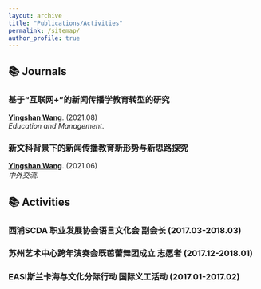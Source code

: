```yaml
---
layout: archive
title: "Publications/Activities"
permalink: /sitemap/
author_profile: true
---
```



## 📚 Journals  
### 基于“互联网+”的新闻传播学教育转型的研究
<ins>**Yingshan Wang**</ins>. (2021.08)  
*Education and Management*.  

### 新文科背景下的新闻传播教育新形势与新思路探究 
<ins>**Yingshan Wang**</ins>. (2021.06)  
*中外交流*.  

## 📚 Activities
### 西浦SCDA 职业发展协会语言文化会 副会长 (2017.03-2018.03)  

### 苏州艺术中心跨年演奏会既芭蕾舞团成立 志愿者 (2017.12-2018.01)  

### EASI斯兰卡海与文化分际行动 国际义工活动 (2017.01-2017.02)  
